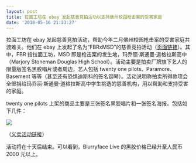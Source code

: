 ```yaml
---
layout: post
title: 拉面工坊在 ebay 发起慈善竞拍活动以支持佛州校园枪击案的受害家庭
date: '2018-05-16 21:23:27'
---
```



拉面工坊在 ebay 发起慈善竞拍活动，帮助今年二月佛州校园枪击案的受害家庭共渡难关。他们在 ebay 上发起了名为“FBRxMSD”的慈善竞拍活动（[页面链接](https://www.ebay.com/rpp/fbrxmsd/charity-auction)）。其中，FBR 指拉面工坊，MSD 即是枪击案的发生地，玛乔丽·斯通曼·道格拉斯高中（Marjory Stoneman Douglas High School）。活动主要是拍卖厂牌旗下艺人的限量版签名黑胶唱片或者周边，艺人包括 twenty one pilots、Paramore、Basement 等等（甚至还有恐惧迪斯科的签名钢琴）。活动说明称拍卖所得款项会全部捐给玛乔丽·斯通曼·道格拉斯高中学生挑选的慈善机构，用以帮助和支持受害的家庭。

twenty one pilots 上架的商品主要是三张签名黑胶唱片和一张签名海报。包括如下几件：

![](https://res.cloudinary.com/du5vcylqh/image/upload/v1552481270/metapilots.cn/img_3368.jpg)

（[义卖活动链接](https://www.ebay.com/rpp/fbrxmsd/charity-auction)）

活动将在十天后结束。可以看到，Blurryface Live 的黑胶价格已经升至人民币 2000 元以上。


